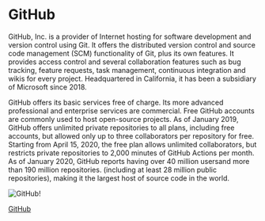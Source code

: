 # GitHub

GitHub, Inc. is a provider of Internet hosting for software development and version control using Git. It offers the distributed version control and source code management (SCM) functionality of Git, plus its own features. It provides access control and several collaboration features such as bug tracking, feature requests, task management, continuous integration and wikis for every project. Headquartered in California, it has been a subsidiary of Microsoft since 2018.

GitHub offers its basic services free of charge. Its more advanced professional and enterprise services are commercial. Free GitHub accounts are commonly used to host open-source projects. As of January 2019, GitHub offers unlimited private repositories to all plans, including free accounts, but allowed only up to three collaborators per repository for free. Starting from April 15, 2020, the free plan allows unlimited collaborators, but restricts private repositories to 2,000 minutes of GitHub Actions per month. As of January 2020, GitHub reports having over 40 million usersand more than 190 million repositories. (including at least 28 million public repositories), making it the largest host of source code in the world.

![GitHub!](https://upload.wikimedia.org/wikipedia/commons/thumb/9/95/Font_Awesome_5_brands_github.svg/800px-Font_Awesome_5_brands_github.svg.png
)

[GitHub](https://github.com/)

